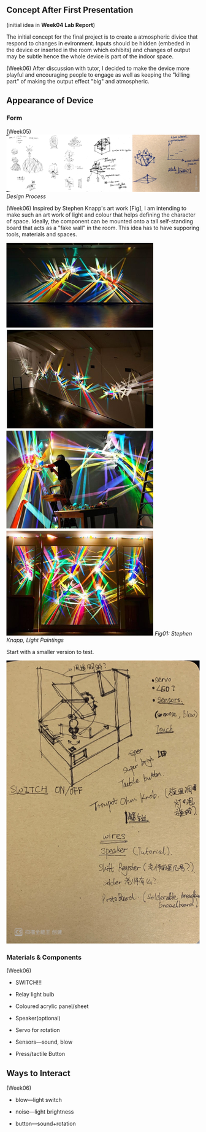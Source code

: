 ## Concept After First Presentation

(initial idea in **Week04 Lab Report**)

The initial concept for the final project is to create a atmospheric divice that respond to changes in evironment. Inputs should be hidden (embeded in the device or inserted in the room which exhibits) and changes of output may be subtle hence the whole device is part of the indoor space.

(Week06) After discussion with tutor, I decided to make the device more playful and encouraging people to engage as well as keeping the "killing part" of making the output effect "big" and atmospheric.

## Appearance of Device

### Form
(Week05)
![Fig01](Sketch01.jpg)
*Design Process*

(Week06) Inspired by Stephen Knapp's art work [Fig], I am intending to make such an art work of light and colour that helps defining the character of space. Ideally, the component can be mounted onto a tall self-standing board that acts as a "fake wall" in the room. This idea has to have supporing tools, materials and spaces.

![Fig02](Precedent01.jpg)
*Fig01: Stephen Knapp, Light Paintings*

Start with a smaller version to test.

![Fig03](Sketch02.jpg)

### Materials & Components

(Week06)

- SWITCH!!!

- Relay light bulb

- Coloured acrylic panel/sheet

- Speaker(optional)

- Servo for rotation

- Sensors––sound, blow

- Press/tactile Button

## Ways to Interact

(Week06) 

- blow––light switch

- noise––light brightness

- button––sound+rotation